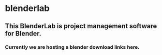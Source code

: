 # blenderlab
## This BlenderLab is  project management software for Blender. 
### Currently we are hosting a blender download links here.
